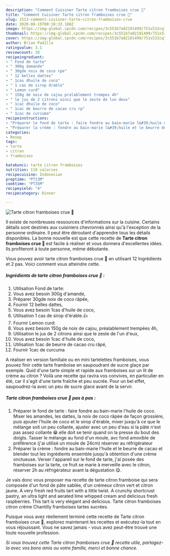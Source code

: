 ```yaml
---
description: "Comment Cuisiner Tarte citron framboises crue 🍰"
title: "Comment Cuisiner Tarte citron framboises crue 🍰"
slug: 1513-comment-cuisiner-tarte-citron-framboises-crue
date: 2020-08-15T00:18:33.188Z
image: https://img-global.cpcdn.com/recipes/3c551b7a02101499/751x532cq70/tarte-citron-framboises-crue-🍰-photo-principale-de-la-recette.jpg
thumbnail: https://img-global.cpcdn.com/recipes/3c551b7a02101499/751x532cq70/tarte-citron-framboises-crue-🍰-photo-principale-de-la-recette.jpg
cover: https://img-global.cpcdn.com/recipes/3c551b7a02101499/751x532cq70/tarte-citron-framboises-crue-🍰-photo-principale-de-la-recette.jpg
author: Brian Padilla
ratingvalue: 3.1
reviewcount: 10
recipeingredient:
- " Fond de tarte"
- " 300g damande"
- " 30gde noix de coco rpe"
- " 12 belles dattes"
- " 1cas dhuile de coco"
- " 1 cas de sirop drable"
- " Lemon curd"
- " 150g de noix de cajou pralablement trempes 4h"
- " le jus de 2 citrons ainsi que le zeste de lun deux"
- " 1cac dhuile de coco"
- " 1cac de beurre de cacao cru rp"
- " 1cac de curcuma"
recipeinstructions:
- "Préparer le fond de tarte : faire fondre au bain-marie l&#39;huile de coco. Mixer les amandes, les dattes, la noix de coco râpée de façon grossière, puis ajouter l&#39;huile de coco et le sirop d&#39;érable, mixer jusqu&#39;à ce que le mélange soit un peu collante, ajuster avec un peu d&#39;eau si la pâte n&#39;est pas assez collante 😁.elle doit se tenir quand on la presse du bout des doigts. Tasser le mélange au fond d&#39;un moule, avc fond amovible de préférence (j&#39;ai utilisé un moule de 24cm) réserver au réfrigérateur"
- "Préparer la crème : fondre au bain-marie l&#39;huile et le beurre de cacao et blender tout les ingrédients ensemble jusqu&#39;à obtention d&#39;une crème onctueuse. Verser l&#39;appareil sur le fond de tarte, j&#39;ai posée des framboises sur la tarte, ce fruit se marie à merveille avec le citron, réserver 2h au réfrigérateur avant la dégustation 😋."
categories:
- Resep
tags:
- tarte
- citron
- framboises

katakunci: tarte citron framboises 
nutrition: 119 calories
recipecuisine: Indonesian
preptime: "PT13M"
cooktime: "PT35M"
recipeyield: "4"
recipecategory: Dinner

---
```



![Tarte citron framboises crue 🍰](https://img-global.cpcdn.com/recipes/3c551b7a02101499/751x532cq70/tarte-citron-framboises-crue-🍰-photo-principale-de-la-recette.jpg)

Il existe de nombreuses ressources d'informations sur la cuisine. Certains détails sont destinés aux cuisiniers chevronnés ainsi qu'à l'exception de la personne ordinaire. Il peut être déroutant d'apprendre tous les détails disponibles. La bonne nouvelle est que cette recette de <strong> Tarte citron framboises crue 🍰 </strong> est facile à réaliser et vous donnera d'excellentes idées. Ils profiteront à toute personne, même débutante.

<!--inarticleads1-->

Vous pouvez avoir tarte citron framboises crue 🍰 en utilisant 12 Ingrédients et 2 pas. Voici comment vous atteindre cette.

##### Ingrédients de tarte citron framboises crue 🍰 :

1. Utilisation  Fond de tarte:
1. Vous avez besoin  300g d&#39;amande,
1. Préparer  30gde noix de coco râpée,
1. Fournir  12 belles dattes,
1. Vous avez besoin  1cas d&#39;huile de coco,
1. Utilisation  1 cas de sirop d&#39;érable.👍
1. Fournir  Lemon curd:
1. Vous avez besoin  150g de noix de cajou, préalablement trempées 4h,
1. Utilisation  le jus de 2 citrons ainsi que le zeste de l&#39;un d&#39;eux,
1. Vous avez besoin  1cac d&#39;huile de coco,
1. Utilisation  1cac de beurre de cacao cru râpé,
1. Fournir  1cac de curcuma


A réaliser en version familiale ou en mini tartelettes framboises, vous pouvez finir cette tarte framboise en saupoudrant de sucre glaçe par exemple. Quid d&#39;une tarte simple et rapide aux framboises sur un lit de crème au citron ? Voilà une recette qui ravira vos convives, en particulier en été, car il s&#39;agit d&#39;une tarte fraîche et peu sucrée. Pour un bel effet, saupoudrez-la avec un peu de sucre glace avant de la servir. 

<!--inarticleads2-->

##### Tarte citron framboises crue 🍰 pas à pas :

1. Préparer le fond de tarte : faire fondre au bain-marie l&#39;huile de coco. Mixer les amandes, les dattes, la noix de coco râpée de façon grossière, puis ajouter l&#39;huile de coco et le sirop d&#39;érable, mixer jusqu&#39;à ce que le mélange soit un peu collante, ajuster avec un peu d&#39;eau si la pâte n&#39;est pas assez collante 😁.elle doit se tenir quand on la presse du bout des doigts. Tasser le mélange au fond d&#39;un moule, avc fond amovible de préférence (j&#39;ai utilisé un moule de 24cm) réserver au réfrigérateur
1. Préparer la crème : fondre au bain-marie l&#39;huile et le beurre de cacao et blender tout les ingrédients ensemble jusqu&#39;à obtention d&#39;une crème onctueuse. Verser l&#39;appareil sur le fond de tarte, j&#39;ai posée des framboises sur la tarte, ce fruit se marie à merveille avec le citron, réserver 2h au réfrigérateur avant la dégustation 😋.


Je vais donc vous proposer ma recette de tarte citron framboise qui sera composée d&#39;un fond de pâte sablée, d&#39;un crémeux citron vert et citron jaune. A very fresh red fruits tart with a little twist. A crunchy shortcrust pastry, an ultra light and aerated lime whipped cream and delicious fresh raspberries. This tart is very elegant and delicious. Tarte citron framboises citron crème Chantilly framboises tartes sucrées. 

<!--inarticleads1-->

<p>
Puisque vous avez réellement terminé cette recette de Tarte citron framboises crue 🍰, explorez maintenant les recettes et exécutez-la tout en vous réjouissant. Vous ne savez jamais - vous avez peut-être trouvé une toute nouvelle profession.
</p>

<p>
<i>Si vous trouvez cette Tarte citron framboises crue 🍰 recette utile, partagez-la avec vos bons amis ou votre famille, merci et bonne chance.</i>
</p>
